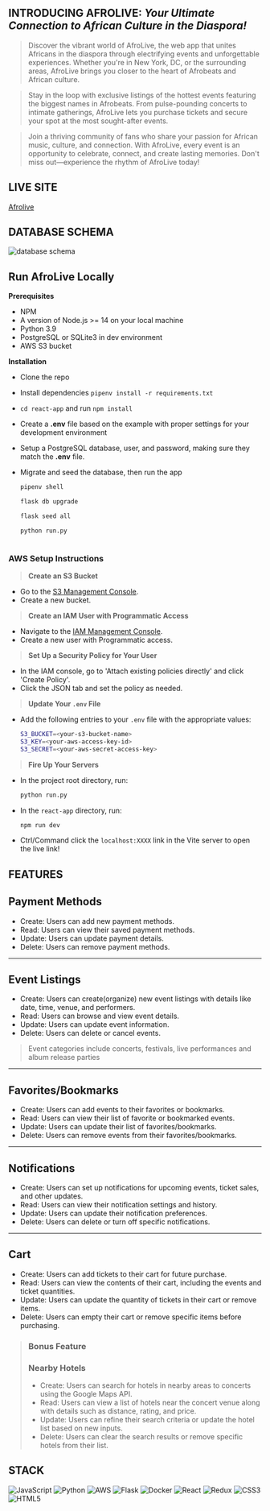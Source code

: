 ## INTRODUCING AFROLIVE: _Your Ultimate Connection to African Culture in the Diaspora!_

> Discover the vibrant world of AfroLive, the web app that unites Africans in the diaspora through electrifying events and unforgettable experiences. Whether you're in New York, DC, or the surrounding areas, AfroLive brings you closer to the heart of Afrobeats and African culture.

> Stay in the loop with exclusive listings of the hottest events featuring the biggest names in Afrobeats. From pulse-pounding concerts to intimate gatherings, AfroLive lets you purchase tickets and secure your spot at the most sought-after events.

> Join a thriving community of fans who share your passion for African music, culture, and connection. With AfroLive, every event is an opportunity to celebrate, connect, and create lasting memories. Don't miss out—experience the rhythm of AfroLive today!


## LIVE SITE
[Afrolive](https://afrolive.onrender.com)

## DATABASE SCHEMA
![database schema](https://res.cloudinary.com/dv9oyy79u/image/upload/v1717005140/Untitled_5_rprsde.png)

## Run AfroLive Locally

**Prerequisites**
- NPM
- A version of Node.js >= 14 on your local machine
- Python 3.9
- PostgreSQL or SQLite3 in dev environment
- AWS S3 bucket


**Installation**
- Clone the repo
- Install dependencies ```pipenv install -r requirements.txt```
- `cd react-app` and run `npm install`
- Create a **.env** file based on the example with proper settings for your development environment
- Setup a PostgreSQL database, user, and password, making sure they match the **.env** file.
- Migrate and seed the database, then run the app

   ```bash
   pipenv shell
   ```

   ```bash
   flask db upgrade
   ```

   ```bash
   flask seed all
   ```

   ```bash
   python run.py



### AWS Setup Instructions

> **Create an S3 Bucket**
   - Go to the [S3 Management Console](https://s3.console.aws.amazon.com/s3/home?region=us-east-1).
   - Create a new bucket.

> **Create an IAM User with Programmatic Access**
   - Navigate to the [IAM Management Console](https://console.aws.amazon.com/iam/home?#/users).
   - Create a new user with Programmatic access.

> **Set Up a Security Policy for Your User**
   - In the IAM console, go to 'Attach existing policies directly' and click 'Create Policy'.
   - Click the JSON tab and set the policy as needed.

> **Update Your `.env` File**
   - Add the following entries to your `.env` file with the appropriate values:
     ```sh
     S3_BUCKET=<your-s3-bucket-name>
     S3_KEY=<your-aws-access-key-id>
     S3_SECRET=<your-aws-secret-access-key>
     ```

> **Fire Up Your Servers**
   - In the project root directory, run:
     ```sh
     python run.py
     ```
   - In the `react-app` directory, run:
     ```sh
     npm run dev
     ```
   - Ctrl/Command click the ```localhost:XXXX``` link in the Vite server to open the live link!


## FEATURES
## Payment Methods

- Create: Users can add new payment methods.
- Read: Users can view their saved payment methods.
- Update: Users can update payment details.
- Delete: Users can remove payment methods.
***
## Event Listings

- Create: Users can create(organize) new event listings with details like date, time, venue, and performers.
- Read: Users can browse and view event details.
- Update: Users can update event information.
- Delete: Users can delete or cancel events.
> Event categories include concerts, festivals, live performances and album release parties
***

## Favorites/Bookmarks
- Create: Users can add events to their favorites or bookmarks.
- Read: Users can view their list of favorite or bookmarked events.
- Update: Users can update their list of favorites/bookmarks.
- Delete: Users can remove events from their favorites/bookmarks.


***
## Notifications
- Create: Users can set up notifications for upcoming events, ticket sales, and other updates.
- Read: Users can view their notification settings and history.
- Update: Users can update their notification preferences.
- Delete: Users can delete or turn off specific notifications.
***

## Cart
- Create: Users can add tickets to their cart for future purchase.
- Read: Users can view the contents of their cart, including the events and ticket quantities.
- Update: Users can update the quantity of tickets in their cart or remove items.
- Delete: Users can empty their cart or remove specific items before purchasing.


> ### Bonus Feature
>  ### Nearby Hotels
> - Create: Users can search for hotels in nearby areas to concerts using the Google Maps API.
> - Read: Users can view a list of hotels near the concert venue along with details such as distance, rating, and price.
> - Update: Users can refine their search criteria or update the hotel list based on new inputs.
> - Delete: Users can clear the search results or remove specific hotels from their list.


## STACK

![JavaScript](https://img.shields.io/badge/javascript-%23323330.svg?style=flat&logo=javascript&logoColor=%23F7DF1E)
![Python](https://img.shields.io/badge/python-3670A0?style=flat&logo=python&logoColor=ffdd54)
![AWS](https://img.shields.io/badge/AWS-%23FF9900.svg?style=flat&logo=amazon-aws&logoColor=white)
![Flask](https://img.shields.io/badge/flask-%23000.svg?style=flat&logo=flask&logoColor=white)
![Docker](https://img.shields.io/badge/docker-%230db7ed.svg?style=flat&logo=docker&logoColor=white)
![React](https://img.shields.io/badge/react-%2320232a.svg?style=flat&logo=react&logoColor=%2361DAFB)
![Redux](https://img.shields.io/badge/redux-%23593d88.svg?style=flat&logo=redux&logoColor=white)
![CSS3](https://img.shields.io/badge/css3-%231572B6.svg?style=flat&logo=css3&logoColor=white)
![HTML5](https://img.shields.io/badge/html5-%23E34F26.svg?style=flat&logo=html5&logoColor=white)

